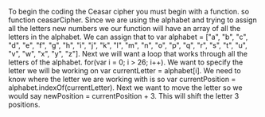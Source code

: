 To begin the coding the Ceasar cipher you must begin with a function. so function ceasarCipher. Since we are using the alphabet and trying to assign all the letters new numbers we our function will have an array of all the letters in the alphabet. We can assign that to var alphabet = ["a", "b", "c", "d", "e", "f", "g", "h", "i", "j", "k", "l", "m", "n", "o", "p", "q", "r", "s", "t", "u", "v", "w", "x", "y", "z"]. Next we will want a loop that works through all the letters of the alphabet. for(var i = 0; i > 26; i++). We want to specify the letter we will be working on var currentLetter = alphabet[i]. We need to know where the letter we are working with is so var currentPosition = alphabet.indexOf(currentLetter). Next we want to move the letter so we would say newPosition = currentPosition + 3. This will shift the letter 3 positions. 
